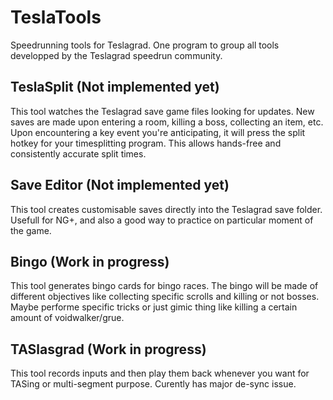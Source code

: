 # TeslaTools
Speedrunning tools for Teslagrad.
One program to group all tools developped by the Teslagrad speedrun community.

## TeslaSplit (Not implemented yet)
This tool watches the Teslagrad save game files looking for updates. New saves are made upon entering a room, killing a boss, collecting an item, etc. Upon encountering a key event you're anticipating, it will press the split hotkey for your timesplitting program. This allows hands-free and consistently accurate split times.

## Save Editor (Not implemented yet)
This tool creates customisable saves directly into the Teslagrad save folder. Usefull for NG+, and also a good way to practice on particular moment of the game.

## Bingo (Work in progress)
This tool generates bingo cards for bingo races. The bingo will be made of different objectives like collecting specific scrolls and killing or not bosses. Maybe performe specific tricks or just gimic thing like killing a certain amount of voidwalker/grue. 

## TASlasgrad (Work in progress)
This tool records inputs and then play them back whenever you want for TASing or multi-segment purpose. Curently has major de-sync issue.
